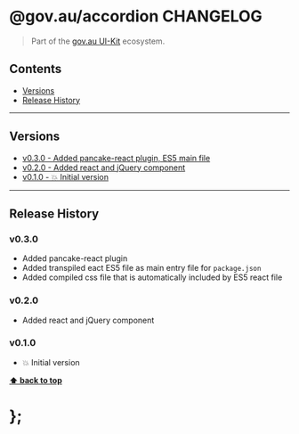 @gov.au/accordion CHANGELOG
======================

> Part of the [gov.au UI-Kit](https://github.com/govau/uikit/) ecosystem.


## Contents

* [Versions](#install)
* [Release History](#release-history)


----------------------------------------------------------------------------------------------------------------------------------------------------------------


## Versions

* [v0.3.0 - Added pancake-react plugin, ES5 main file](v030)
* [v0.2.0 - Added react and jQuery component](v020)
* [v0.1.0 - 💥 Initial version](v010)


----------------------------------------------------------------------------------------------------------------------------------------------------------------


## Release History

### v0.3.0

- Added pancake-react plugin
- Added transpiled eact ES5 file as main entry file for `package.json`
- Added compiled css file that is automatically included by ES5 react file


### v0.2.0

- Added react and jQuery component


### v0.1.0

- 💥 Initial version


**[⬆ back to top](#contents)**


# };
